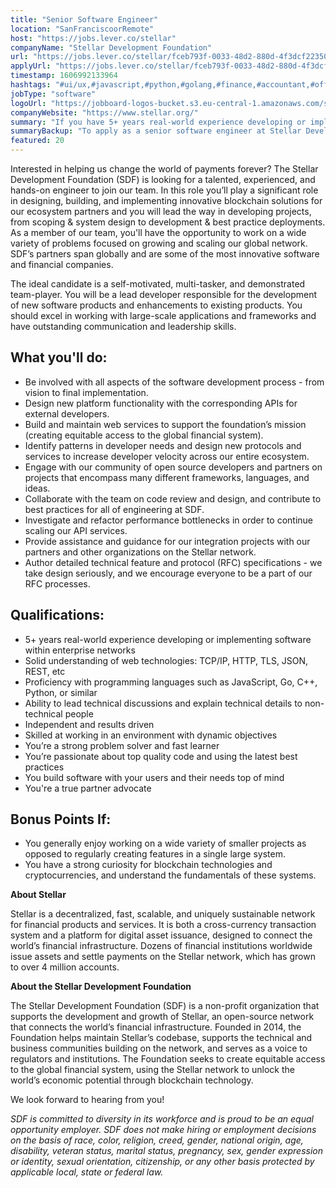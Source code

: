 ```yaml
---
title: "Senior Software Engineer"
location: "SanFranciscoorRemote"
host: "https://jobs.lever.co/stellar"
companyName: "Stellar Development Foundation"
url: "https://jobs.lever.co/stellar/fceb793f-0033-48d2-880d-4f3dcf22350e"
applyUrl: "https://jobs.lever.co/stellar/fceb793f-0033-48d2-880d-4f3dcf22350e/apply"
timestamp: 1606992133964
hashtags: "#ui/ux,#javascript,#python,#golang,#finance,#accountant,#office,#rest"
jobType: "software"
logoUrl: "https://jobboard-logos-bucket.s3.eu-central-1.amazonaws.com/stellar-development-foundation"
companyWebsite: "https://www.stellar.org/"
summary: "If you have 5+ years real-world experience developing or implementing software within enterprise networks, Stellar Development Foundation is looking for someone with your knowledge."
summaryBackup: "To apply as a senior software engineer at Stellar Development Foundation, you preferably need to have some knowledge of: #ui/ux, #javascript, #python."
featured: 20
---
```


Interested in helping us change the world of payments forever? The Stellar Development Foundation (SDF) is looking for a talented, experienced, and hands-on engineer to join our team. In this role you’ll play a significant role in designing, building, and implementing innovative blockchain solutions for our ecosystem partners and you will lead the way in developing projects, from scoping & system design to development & best practice deployments. As a member of our team, you'll have the opportunity to work on a wide variety of problems focused on growing and scaling our global network. SDF’s partners span globally and are some of the most innovative software and financial companies.

The ideal candidate is a self-motivated, multi-tasker, and demonstrated team-player. You will be a lead developer responsible for the development of new software products and enhancements to existing products. You should excel in working with large-scale applications and frameworks and have outstanding communication and leadership skills. 

## What you'll do:

*   Be involved with all aspects of the software development process - from vision to final implementation.
*   Design new platform functionality with the corresponding APIs for external developers.
*   Build and maintain web services to support the foundation’s mission (creating equitable access to the global financial system).
*   Identify patterns in developer needs and design new protocols and services to increase developer velocity across our entire ecosystem.
*   Engage with our community of open source developers and partners on projects that encompass many different frameworks, languages, and ideas.
*   Collaborate with the team on code review and design, and contribute to best practices for all of engineering at SDF.
*   Investigate and refactor performance bottlenecks in order to continue scaling our API services.
*   Provide assistance and guidance for our integration projects with our partners and other organizations on the Stellar network.
*   Author detailed technical feature and protocol (RFC) specifications - we take design seriously, and we encourage everyone to be a part of our RFC processes.

## Qualifications:

*   5+ years real-world experience developing or implementing software within enterprise networks
*   Solid understanding of web technologies: TCP/IP, HTTP, TLS, JSON, REST, etc
*   Proficiency with programming languages such as JavaScript, Go, C++, Python, or similar
*   Ability to lead technical discussions and explain technical details to non-technical people
*   Independent and results driven
*   Skilled at working in an environment with dynamic objectives
*   You’re a strong problem solver and fast learner
*   You’re passionate about top quality code and using the latest best practices
*   You build software with your users and their needs top of mind
*   You're a true partner advocate

## Bonus Points If:

*   You generally enjoy working on a wide variety of smaller projects as opposed to regularly creating features in a single large system.
*   You have a strong curiosity for blockchain technologies and cryptocurrencies, and understand the fundamentals of these systems.

**About Stellar**

Stellar is a decentralized, fast, scalable, and uniquely sustainable network for financial products and services. It is both a cross-currency transaction system and a platform for digital asset issuance, designed to connect the world’s financial infrastructure. Dozens of financial institutions worldwide issue assets and settle payments on the Stellar network, which has grown to over 4 million accounts.   

**About the Stellar Development Foundation**

The Stellar Development Foundation (SDF) is a non-profit organization that supports the development and growth of Stellar, an open-source network that connects the world’s financial infrastructure. Founded in 2014, the Foundation helps maintain Stellar’s codebase, supports the technical and business communities building on the network, and serves as a voice to regulators and institutions. The Foundation seeks to create equitable access to the global financial system, using the Stellar network to unlock the world’s economic potential through blockchain technology.

We look forward to hearing from you!

_SDF is committed to diversity in its workforce and is proud to be an equal opportunity employer. SDF does not make hiring or employment decisions on the basis of race, color, religion, creed, gender, national origin, age, disability, veteran status, marital status, pregnancy, sex, gender expression or identity, sexual orientation, citizenship, or any other basis protected by applicable local, state or federal law._

